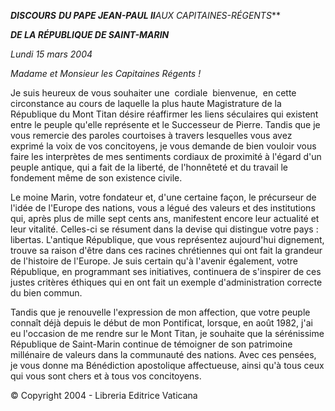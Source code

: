 ***DISCOURS*** ***DU PAPE JEAN-PAUL II**AUX CAPITAINES-RÉGENTS***

***DE LA RÉPUBLIQUE DE SAINT-MARIN***

*Lundi 15 mars 2004*

*Madame et Monsieur les Capitaines Régents !*

Je suis heureux de vous souhaiter une  cordiale  bienvenue,  en cette circonstance au cours de laquelle la plus haute Magistrature de la République du Mont Titan désire réaffirmer les liens séculaires qui existent entre le peuple qu'elle représente et le Successeur de Pierre. Tandis que je vous remercie des paroles courtoises à travers lesquelles vous avez exprimé la voix de vos concitoyens, je vous demande de bien vouloir vous faire les interprètes de mes sentiments cordiaux de proximité à l'égard d'un peuple antique, qui a fait de la liberté, de l'honnêteté et du travail le fondement même de son existence civile.

Le moine Marin, votre fondateur et, d'une certaine façon, le précurseur de l'idée de l'Europe des nations, vous a légué des valeurs et des institutions qui, après plus de mille sept cents ans, manifestent encore leur actualité et leur vitalité. Celles-ci se résument dans la devise qui distingue votre pays :  libertas. L'antique République, que vous représentez aujourd'hui dignement, trouve sa raison d'être dans ces racines chrétiennes qui ont fait la grandeur de l'histoire de l'Europe. Je suis certain qu'à l'avenir également, votre République, en programmant ses initiatives, continuera de s'inspirer de ces justes critères éthiques qui en ont fait un exemple d'administration correcte du bien commun.

Tandis que je renouvelle l'expression de mon affection, que votre peuple connaît déjà depuis le début de mon Pontificat, lorsque, en août 1982, j'ai eu l'occasion de me rendre sur le Mont Titan, je souhaite que la sérénissime République de Saint-Marin continue de témoigner de son patrimoine millénaire de valeurs dans la communauté des nations. Avec ces pensées, je vous donne ma Bénédiction apostolique affectueuse, ainsi qu'à tous ceux qui vous sont chers et à tous vos concitoyens.

© Copyright 2004 - Libreria Editrice Vaticana
